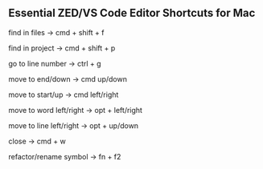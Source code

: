 Essential ZED/VS Code Editor Shortcuts for Mac
----------------------------------------------

find in files -> cmd + shift + f

find in project -> cmd + shift + p

go to line number -> ctrl + g

move to end/down -> cmd up/down

move to start/up -> cmd left/right

move to word left/right -> opt + left/right

move to line left/right -> opt + up/down

close -> cmd + w

refactor/rename symbol -> fn + f2
